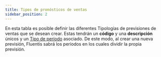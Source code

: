 ```yaml
---
title: Tipos de pronósticos de ventas
sidebar_position: 2
---
```


En esta tabla es posible definir las diferentes Tipologías de previsiones de ventas que se desean crear. Estas tendrán un **código** y una **descripción** únicos y un [Tipo de período](/docs/configurations/tables/crm/sales-forecast/period-type) asociado. De este modo, al crear una nueva previsión, Fluentis sabrá los períodos en los cuales dividir la propia previsión.